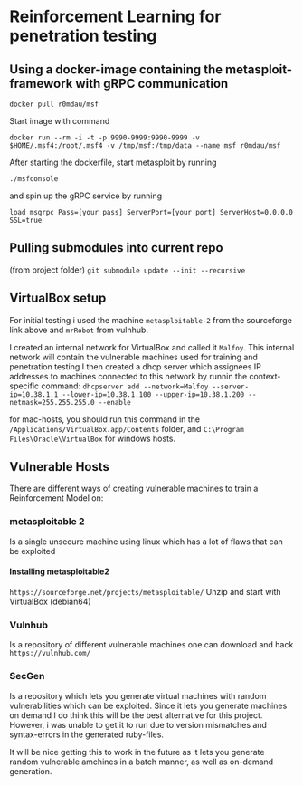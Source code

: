 # Reinforcement Learning for penetration testing

## Using a docker-image containing the metasploit-framework with gRPC communication
```docker pull r0mdau/msf```

Start image with command 

```docker run --rm -i -t -p 9990-9999:9990-9999 -v $HOME/.msf4:/root/.msf4 -v /tmp/msf:/tmp/data --name msf r0mdau/msf```

After starting the dockerfile, start metasploit by running 

```./msfconsole```

and spin up the gRPC service by running

```load msgrpc Pass=[your_pass] ServerPort=[your_port] ServerHost=0.0.0.0 SSL=true```



## Pulling submodules into current repo
(from project folder)
```git submodule update --init --recursive```


## VirtualBox setup

For initial testing i used the machine `metasploitable-2` from the sourceforge link above and `mrRobot` from vulnhub.

I created an internal network for VirtualBox and called it `Malfoy`.
This internal network will contain the vulnerable machines used for training and penetration testing
I then created a dhcp server which assignees IP addresses to machines connected to this network by runnin the context-specific command:
```dhcpserver add --network=Malfoy --server-ip=10.38.1.1 --lower-ip=10.38.1.100 --upper-ip=10.38.1.200 --netmask=255.255.255.0 --enable```

for mac-hosts, you should run this command in the 
```/Applications/VirtualBox.app/Contents``` folder, and
```C:\Program Files\Oracle\VirtualBox``` for windows hosts.


## Vulnerable Hosts
There are different ways of creating vulnerable machines to train a Reinforcement Model on:

### metasploitable 2
Is a single unsecure machine using linux which has a lot of flaws that can be exploited

#### Installing metasploitable2
```https://sourceforge.net/projects/metasploitable/```
  Unzip and start with VirtualBox (debian64)

### Vulnhub
Is a repository of different vulnerable machines one can download and hack
```https://vulnhub.com/```

### SecGen
Is a repository which lets you generate virtual machines with random vulnerabilities which can be exploited. Since it lets you generate machines on demand
I do think this will be the best alternative for this project. However, i was unable to get it to run due to version mismatches and syntax-errors in the generated ruby-files.

It will be nice getting this to work in the future as it lets you generate random vulnerable amchines in a batch manner, as well as on-demand generation.


